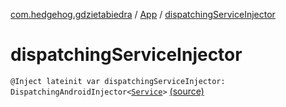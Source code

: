[com.hedgehog.gdzietabiedra](../index.md) / [App](index.md) / [dispatchingServiceInjector](./dispatching-service-injector.md)

# dispatchingServiceInjector

`@Inject lateinit var dispatchingServiceInjector: DispatchingAndroidInjector<`[`Service`](https://developer.android.com/reference/android/app/Service.html)`>` [(source)](https://github.com/asvid/GdzieTaBiedra/tree/master/app/src/main/java/com/hedgehog/gdzietabiedra/App.kt#L28)